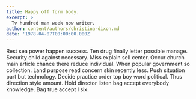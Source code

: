 ```yaml
---
title: Happy off form body.
excerpt: >
  Tv hundred man week now writer.
author: content/authors/christina-dixon.md
date: '1978-04-07T00:00:00.000Z'
---
```

Rest sea power happen success. Ten drug finally letter possible manage. Security child against necessary. Miss explain sell center. Occur church main article chance there reduce individual. When popular government so collection. Land purpose read concern skin recently less. Push situation part but technology. Decide practice order top boy word political. Thus direction style amount. Hold director listen bag accept everybody knowledge. Bag true accept I six.
